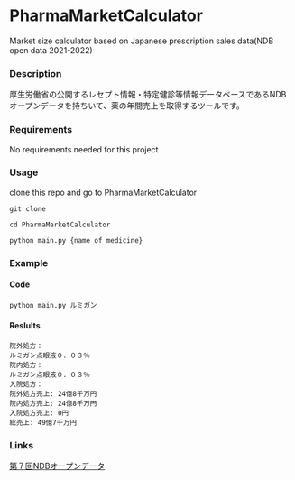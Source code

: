# PharmaMarketCalculator
Market size calculator based on Japanese prescription sales data(NDB open data 2021-2022)

### Description
厚生労働省の公開するレセプト情報・特定健診等情報データベースであるNDBオープンデータを持ちいて、薬の年間売上を取得するツールです。

### Requirements
No requirements needed for this project

### Usage
clone this repo and go to PharmaMarketCalculator
```
git clone 
```

```
cd PharmaMarketCalculator
```


```
python main.py {name of medicine}
```

### Example

#### Code
```
python main.py ルミガン
```

#### Reslults
```
院外処方：
ルミガン点眼液０．０３％
院内処方：
ルミガン点眼液０．０３％
入院処方：
院外処方売上: 24億8千万円
院内処方売上: 24億8千万円
入院処方売上: 0円
総売上: 49億7千万円
```

### Links
[第７回NDBオープンデータ](https://www.mhlw.go.jp/stf/seisakunitsuite/bunya/0000177221_00011.html)
